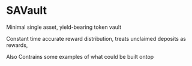 # SAVault
Minimal single asset, yield-bearing token vault

Constant time accurate reward distribution,
treats unclaimed deposits as rewards,

Also Contrains some examples of what could be built ontop
